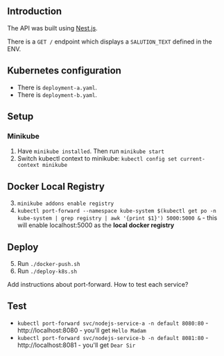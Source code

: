 ## Introduction

The API was built using [Nest.js](https://github.com/nestjs/nest).

There is a `GET /` endpoint which displays a `SALUTION_TEXT` defined in the ENV.

## Kubernetes configuration
* There is `deployment-a.yaml`. 
* There is `deployment-b.yaml`. 

## Setup



### Minikube

1. Have `minikube installed`. Then run `minikube start`
2. Switch kubectl context to minikube: `kubectl config set current-context minikube`

## Docker Local Registry

3. `minikube addons enable registry`
4. `kubectl port-forward --namespace kube-system $(kubectl get po -n kube-system | grep registry | awk '{print $1}') 5000:5000 &` - this will enable localhost:5000 as the **local docker registry**

## Deploy
5. Run `./docker-push.sh`
6. Run `./deploy-k8s.sh`

Add instructions about port-forward. How to test each service? 


## Test
* `kubectl port-forward svc/nodejs-service-a -n default 8080:80` - http://localhost:8080 - you'll get `Hello Madam`
* `kubectl port-forward svc/nodejs-service-b -n default 8081:80` - http://localhost:8081 - you'll get `Dear Sir`


